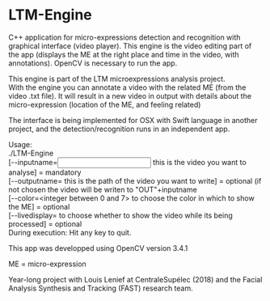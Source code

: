 # LTM-Engine
C++ application for micro-expressions detection and recognition with graphical interface (video player). This engine is the video editing part of the app (displays the ME at the right place and time in the video, with annotations). OpenCV is necessary to run the app.

 This engine is part of the LTM microexpressions analysis project.  
 With the engine you can annotate a video with the related ME (from the video .txt file). It will result in a new video in output with details about the micro-expression (location of the ME, and feeling related)


The interface is being implemented for OSX with Swift language in another project, and the detection/recognition runs in an independent app.


Usage:  
./LTM-Engine  
[--inputname=<input video filename> this is the video you want to analyse] = mandatory  
[--outputname=<output video filename> this is the path of the video you want to write] = optional (if not chosen the video will be writen to "OUT"+inputname  
[--color=<integer between 0 and 7> to choose the color in which to show the ME] = optional  
[--livedisplay=<true or false> to choose whether to show the video while its being processed] = optional  
During execution:
Hit any key to quit.

This app was developped using OpenCV version 3.4.1


ME = micro-expression


Year-long project with Louis Lenief at CentraleSupélec (2018) and the Facial Analysis Synthesis and Tracking (FAST) research team.

